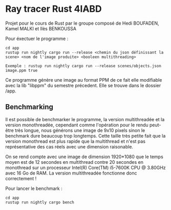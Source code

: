 # Ray tracer Rust 4IABD
Projet pour le cours de Rust par le groupe composé de Hedi BOUFADEN, Kamel MALKI et Ilès BENKOUSSA

Pour éxectuer le programme :

    cd app
    rustup run nightly cargo run --release <chemin du json définissant la scene> <nom de l'image produite> <booleen multithreading>

    Exemple : rustup run nightly cargo run --release scenes/objects.json image.ppm true

Ce programme génère une image au format PPM de ce fait elle modifiable avec la lib "libppm" du semestre précedent. Elle se trouve dans le dossier /app.

## Benchmarking

Il est possible de benchmarker le programme, la version multithreadée et la version monothreadée, cependant comme l'opération pour le rendu peut-être très longue, nous générons une image de 9x10 pixels sinon le benchmark dure beaucoup trop longtemps. Cette taille très petite fait que la version monothread est plus rapide que la multithread et n'est pas représentative des cas réels avec une dimension raisonable.

On se rend compte avec une image de dimension 1920*1080 que le temps moyen est de 12 secondes en multithread contre 20 secondes en monothread sur un processeur Intel(R) Core(TM) i5-7600K CPU @ 3.80GHz avec 16 Go de RAM.
La version multithreadée fonctionne donc correctement !

Pour lancer le benchmark :

    cd app
    rustup run nightly cargo bench